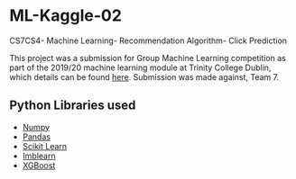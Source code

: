 # ML-Kaggle-02
CS7CS4- Machine Learning- Recommendation Algorithm- Click Prediction

This project was a submission for Group Machine Learning competition as part of the 2019/20 machine learning module at Trinity College Dublin, which details can be found [here](https://www.kaggle.com/c/tcd-ml-comp-201920-rec-alg-click-pred-group). Submission was made against, Team 7.

## Python Libraries used
 - [Numpy](https://numpy.org/)
 - [Pandas](https://pandas.pydata.org/)
 - [Scikit Learn](https://scikit-learn.org/)
 - [Imblearn](https://imbalanced-learn.readthedocs.io/en/stable/index.html)
 - [XGBoost](https://xgboost.readthedocs.io/en/latest/python/python_intro.html)
